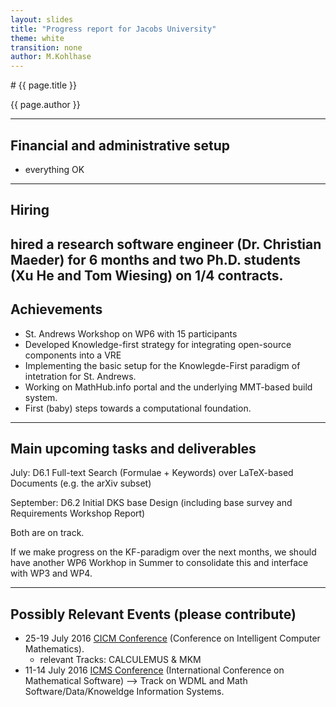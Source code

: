 ```yaml
---
layout: slides
title: "Progress report for Jacobs University"
theme: white
transition: none
author: M.Kohlhase
---
```


<section data-markdown data-separator="^---\n" data-separator-vertical="^--\n">
# {{ page.title }}

{{ page.author }}

---

## Financial and administrative setup

- everything OK

---
## Hiring

hired a research software engineer (Dr. Christian Maeder) for 6 months and two Ph.D. students
(Xu He and Tom Wiesing)  on 1/4 contracts. 
---
## Achievements

* St. Andrews Workshop on WP6 with 15 participants
* Developed Knowledge-first strategy for integrating open-source components into a VRE
* Implementing the basic setup for the Knowlegde-First paradigm of intetration for
St. Andrews.
* Working on MathHub.info portal and the underlying MMT-based build system.
* First (baby) steps towards a computational foundation.  
---
## Main upcoming tasks and deliverables

July: D6.1 Full-text Search (Formulae + Keywords) over LaTeX-based Documents (e.g. the arXiv
subset)

September: D6.2
Initial DKS base Design (including base survey and Requirements Workshop Report)

Both are on track.

If we make progress on the KF-paradigm over the next months, we should have another WP6 Workhop in Summer to consolidate this and interface with WP3 and WP4.

---
## Possibly Relevant Events (please contribute)

* 25-19 July 2016 [CICM Conference](http://cicm-conference.org/2016) (Conference on Intelligent Computer Mathematics).
  * relevant Tracks: CALCULEMUS & MKM
* 11-14 July 2016 [ICMS Conference](http://icms2016.zib.de/) (International Conference on Mathematical Software)
--> Track on WDML and Math Software/Data/Knoweldge Information Systems.


</section>
